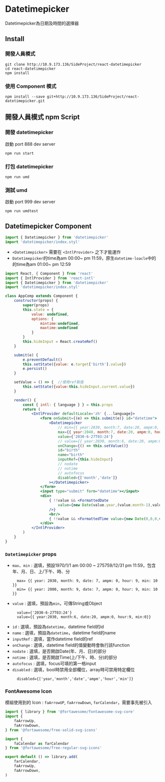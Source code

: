 # Datetimepicker

Datetimepicker為日期及時間的選擇器

## Install

### 開發人員模式
```
git clone http://10.9.173.136/SideProject/react-datetimepicker
cd react-datetimepicker
npm install
```

### 使用 Component 模式
```
npm install --save git+http://10.9.173.136/SideProject/react-datetimepicker.git
```

## 開發人員模式 npm Script

### 開發 datetimepicker
啟動 port 888 dev server
```
npm run start
```

### 打包 datetimepicker
```
npm run umd
```

### 測試 umd
啟動 port 999 dev server
```
npm run umdtest
```

## Datetimepicker Component

```jsx
import { Datetimepicker } from 'datetimepicker'
import 'datetimepicker/index.styl'
```

* `<Datetimepicker>` 需要在 `<IntlProvider>` 之下才能運作
* `Datetimepicker`的time為am 00:00~ pm 11:59，原生`datetime-loacle`中的的time為am 01:00~ pm 12:59

```jsx
import React, { Component } from 'react'
import { IntlProvider } from 'react-intl'
import { Datetimepicker } from 'datetimepicker'
import 'datetimepicker/index.styl'

class AppComp extends Component {
    constructor(props) {
        super(props)
        this.state = {
            value: undefined,
            options: {
                mintime:undefined,
                maxtime:undefined
            }
        }
        this.hideInput = React.createRef()
    }

    submit(e) {
        e.preventDefault()
        this.setState({value: e.target['birth'].value})
        e.persist()
    }

    setValue = () => {  //使用ref取值
        this.setState({value:this.hideInput.current.value})
    }

    render() {
        const { intl: { language } } = this.props
        return (
            <IntlProvider defaultLocale='zh' {...language}>
                <form onSubmit={(e) => this.submit(e)} id="datetime">
                    <Datetimepicker
                        // min={{ year:2030, month:7, date:20, ampm:0, hour:9, min:0}}
                        max={{ year:2040, month:7, date:20, ampm:0, hour:9, min:0}}
                        value={'2030-6-27T03:24'}
                        // value={{ year:2030, month:6, date:20, ampm:0, hour:9, min:0}}
                        onChange={() => this.setValue()}
                        id="birth"
                        name="birth"
                        inputRef={this.hideInput}
                        // nodate
                        // notime
                        // autofocus
                        disabled={['month','date']}
                    ></Datetimepicker>
                </form>
                <input type="submit" form="datetime"></input>
                <div>
                    { !!value && <FormattedDate
                        value={new Date(value.year,(value.month-1),value.date)}
                    />}
                    <br/>
                    { !!value && <FormattedTime value={new Date(0,0,0,value.ampm*12+Number(value.hour),value.min)} />}
                </div>
            </IntlProvider>
        )
    }
}
```

### `Datetimepicker` props

* `max`、`min` : 選填，預設1970/1/1 am 00:00 ~ 275759/12/31 pm 11:59，包含年、月、日、上/下午、時、分
  ```
    max= {{ year: 2030, month: 9, date: 7, ampm: 0, hour: 9, min: 10 }}
    min= {{ year: 2000, month: 9, date: 7, ampm: 0, hour: 9, min: 10 }}
  ```
* `value` : 選填，預設為`min`，可傳String或Object
  ```
    value={'2030-6-27T03:24'}
    value={{ year:2030, month:6, date:20, ampm:0, hour:9, min:0}}
  ```
* `id` : 選填，預設為`datetime`，datetime field的id
* `name` : 選填，預設為`datetime`，datetime field的name
* `inputRef` : 選填，當作datetime field的ref
* `onChange` : 選填，datetime field的值變動時會執行該function
* `nodate` : 選填，是否開啟Date(年、月、日)的部分
* `notime` : 選填，是否開啟Time(上/下午、時、分)的部分
* `autofocus` : 選填，focus可填的第一格input
* `disabled` : 選填，bool時禁用全部欄位，array時可禁用特定欄位
  ```
    disabled={['year,'month','date','ampm','hour','min']}
  ```

### FontAwesome Icon
模組使用到的 Icon : `faArrowUP`, `faArrowDown`, `farCalendar`，需要事先被引入
```jsx
import { library } from '@fortawesome/fontawesome-svg-core'
import {
    faArrowUp,
    faArrowDown,
} from '@fortawesome/free-solid-svg-icons'

import {
    faCalendar as farCalendar
} from '@fortawesome/free-regular-svg-icons'

export default () => library.add(
    farCalendar,
    faArrowUp,
    faArrowDown,
)
```